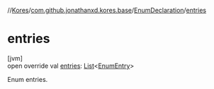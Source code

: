 //[Kores](../../../index.md)/[com.github.jonathanxd.kores.base](../index.md)/[EnumDeclaration](index.md)/[entries](entries.md)

# entries

[jvm]\
open override val [entries](entries.md): [List](https://kotlinlang.org/api/latest/jvm/stdlib/kotlin.collections/-list/index.html)<[EnumEntry](../-enum-entry/index.md)>

Enum entries.
